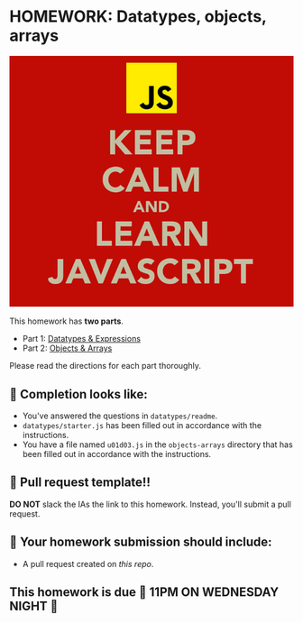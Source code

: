 # HOMEWORK: Datatypes, objects, arrays

![Learn JS](./assets/learn.jpg)

This homework has **two parts**.

- Part 1: [Datatypes & Expressions](./datatypes)
- Part 2: [Objects & Arrays](./objects-arrays)

Please read the directions for each part thoroughly.

## 🚀 Completion looks like:

- You've answered the questions in `datatypes/readme`.
- `datatypes/starter.js` has been filled out in accordance with the instructions.
- You have a file named `u01d03.js` in the `objects-arrays` directory that has been filled out in accordance with the instructions.

## 🚀 Pull request template!!

**DO NOT** slack the IAs the link to this homework. Instead, you'll submit a pull request.

## 🚀 Your homework submission should include:

- A pull request created on _this repo_.

## This homework is due 🚨 11PM ON WEDNESDAY NIGHT 🚨
